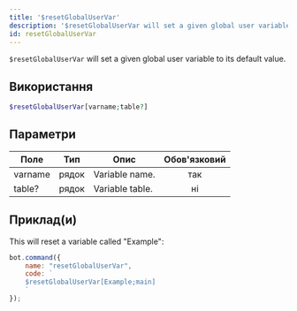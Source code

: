 ```yaml
---
title: '$resetGlobalUserVar'
description: '$resetGlobalUserVar will set a given global user variable to its default value.'
id: resetGlobalUserVar
---
```


`$resetGlobalUserVar` will set a given global user variable to its default value.

## Використання

```php
$resetGlobalUserVar[varname;table?]
```

## Параметри

| Поле    | Тип   | Опис            | Обов'язковий |
| ------- | ----- | --------------- |:------------:|
| varname | рядок | Variable name.  |     так      |
| table?  | рядок | Variable table. |      ні      |

## Приклад(и)

This will reset a variable called "Example":

```javascript
bot.command({
    name: "resetGlobalUserVar",
    code: `
    $resetGlobalUserVar[Example;main]
    `
});
```